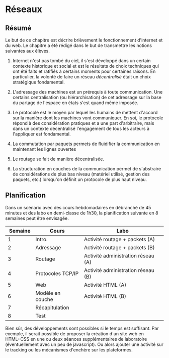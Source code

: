 # Réseaux

## Résumé
Le but de ce chapitre est décrire brièvement le fonctionnement d'internet et du web. Le chapitre a été rédigé dans le but
de transmettre les notions suivantes aux élèves. 

1. Internet n'est pas tombé du ciel, il s'est développé dans un certain contexte historique et social et est le résultats
de choix techniques qui ont été faits et ratifiés à certains moments pour certaines raisons. En particulier, la volonté de
faire un réseau *décentralisé* était un choix stratégique fondamental. 

1. L'adressage des machines est un prérequis à toute communication. Une certains centralisation (ou hiérarchisation)
de cet adressage sur la base du partage de l'espace en états s'est quand même imposée.

1. Le protocole est le moyen par lequel les humains de mettent d'accord sur la manière dont les machines vont communiquer.
En soi, le protocole répond à des considération pratiques et a une part d'arbitraire, mais dans un contexte décentralisé
l'engagement de tous les acteurs à l'appliquer est fondamental.

1. La commutation par paquets permets de fluidifier la communication en maintenant les lignes ouvertes

1. Le routage se fait de manière décentralisée. 

1. La structuration en couches de la communication permet de s'abstraire de considérations de plus bas niveau (matériel utilisé, gestion
des paquets, etc.) lorsqu'on définit un protocole de plus haut niveau.

## Planification

Dans un scénario avec des cours hebdomadaires en débranché de 45 minutes et des labo en demi-classe de 1h30, la planification
suivante en 8 semaines peut être envisagée. 

| Semaine | Cours | Labo |
|---------|-------|------|
|1        |Intro. | Activité routage + packets (A)|
|2        | Adressage | Activité routage + packets (B)|
|3        | Routage | Activité administration réseau (A)|
|4        | Protocoles TCP/IP | Activité administration réseau (B)|
|5        | Web | Activité HTML (A)|
|6        | Modèle en couche | Activité HTML (B)|
|7        | Récapitulation | |
|8        | Test | |

 Bien sûr, des développements sont possibles si le temps est suffisant. Par exemple, il serait possible de proposer la création d'un site web en HTML+CSS en une ou deux séances
 supplémentaires de laboratoire (éventuellement avec un peu de javascript). Ou alors ajouter une activité sur le tracking ou les mécanismes d'enchère sur les plateformes. 